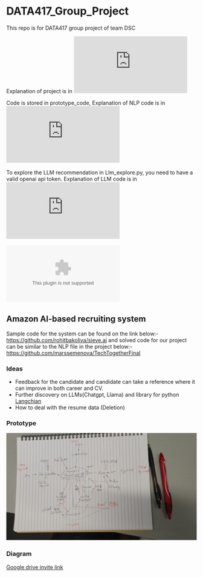# DATA417_Group_Project
This repo is for DATA417 group project of team DSC

Explanation of project is in ![outline.md](https://github.com/MattTheRealYoung/DATA417_Group_Project/blob/main/Outline.md)

Code is stored in prototype_code, Explanation of NLP code is in ![NLP README](https://github.com/MattTheRealYoung/DATA417_Group_Project/blob/main/prototype_code/NLP%20README.md)

To explore the LLM recommendation in Llm_explore.py, you need to have a valid openai api token. Explanation of LLM code is in ![LLM_README](https://github.com/MattTheRealYoung/DATA417_Group_Project/blob/main/prototype_code/%23LLM_README.md)

![Final Report](https://ucliveac-my.sharepoint.com/:w:/r/personal/nbu52_uclive_ac_nz/Documents/DATA417-Group%20project%20Report.docx?d=wd47174a0324f4f9aab8e8b64ccfeac9e&csf=1&web=1&e=iv9vYd) 

## Amazon AI-based recruiting system
Sample code for the system can be found on the link below:- https://github.com/rohitbakoliya/sieve.ai
and solved code for our project can be similar to the NLP file in the project below:- https://github.com/marssemenova/TechTogetherFinal

### Ideas
- Feedback for the candidate and candidate can take a reference where it can improve in both career and CV.
- Further discovery on LLMs(Chatgpt, Llama) and library for python [Langchian](https://python.langchain.com/v0.1/docs/get_started/introduction/)
- How to deal with the resume data (Deletion)

### Prototype
![prototype](images/prototype.JPG)

### Diagram
[Google drive invite link](https://drive.google.com/file/d/15iWeyJ5ZZqjZbVTDax3m2jQRDaAdv6BH/view?usp=drive_link)

<!-- ### Outline Doc
[Google drive invite link](https://drive.google.com/file/d/15iWeyJ5ZZqjZbVTDax3m2jQRDaAdv6BH/view?usp=drive_link)

### Xiaowen's notes
<img width="958" alt="image" src="https://github.com/MattTheRealYoung/DATA417_Group_Project/assets/162763066/a24687e7-a07e-4c01-9c7c-8abb23b86920">

<> <img width="955" alt="image" src="https://github.com/MattTheRealYoung/DATA417_Group_Project/assets/162763066/a7aabc27-b772-4b33-ae94-8a92f6a60e7b"> -->
